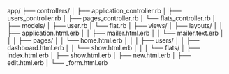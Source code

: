 <!-- app/
├── controllers/
│   ├── application_controller.rb
│   ├── users_controller.rb
│   ├── pages_controller.rb
│   └── flats_controller.rb
│
├── models/
│   ├── user.rb
│   └── flat.rb
│
├── views/
│   ├── layouts/
│   │   ├── application.html.erb
│   │   ├── mailer.html.erb
│   │   └── mailer.text.erb
│   │
│   ├── pages/
│   │   └── home.html.erb
│   │
│   ├── users/
│   │   ├── dashboard.html.erb
│   │   └── show.html.erb
│   │
│   └── flats/
│       ├── index.html.erb
│       ├── show.html.erb
│       ├── new.html.erb
│       ├── edit.html.erb
│       └── _form.html.erb    -->


app/
├── controllers/
│   ├── application_controller.rb
│   ├── users_controller.rb
│   ├── pages_controller.rb
│   └── flats_controller.rb
│
├── models/
│   ├── user.rb
│   └── flat.rb
│
├── views/
│   ├── layouts/
│   │   ├── application.html.erb
│   │   ├── mailer.html.erb
│   │   └── mailer.text.erb
│   │
│   ├── pages/
│   │   └── home.html.erb
│   │
│   ├── users/
│   │   ├── dashboard.html.erb
│   │   └── show.html.erb
│   │
│   └── flats/
│       ├── index.html.erb
│       ├── show.html.erb
│       ├── new.html.erb
│       ├── edit.html.erb
│       └── _form.html.erb
